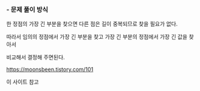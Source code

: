 
### - 문제 풀이 방식

  한 정점의 가장 긴 부분을 찾으면 다른 점은 길이 중복되므로 찾을 필요가 없다. 

  따라서 임의의 정점에서 가장 긴 부분을 찾고 가장 긴 부분의 정점에서 가장 긴 값을 찾아서 

  비교해서 결정해 주면된다.

  https://moonsbeen.tistory.com/101

  이 사이트 참고
